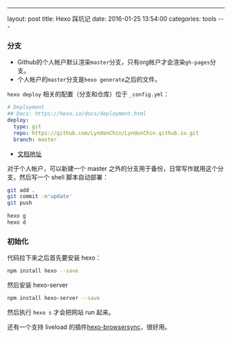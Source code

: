 ---
layout: post
title: Hexo 踩坑记
date: 2016-01-25 13:54:00
categories: tools ---

### 分支
* Github的个人帐户默认渲染`master`分支，只有org帐户才会渲染`gh-pages`分支。
* 个人帐户的`master`分支是`hexo generate`之后的文件。

`hexo deploy` 相关的配置（分支和仓库）位于 `_config.yml`：

```yml
# Deployment
## Docs: https://hexo.io/docs/deployment.html
deploy:
  type: git
  repo: https://github.com/LyndonChin/LyndonChin.github.io.git
  branch: master
```
* [文档地址](https://hexo.io/docs/deployment.html)

对于个人帐户，可以新建一个 master 之外的分支用于备份，日常写作就用这个分支，然后写一个 shell 脚本自动部署：

```bash
git add .                                                                                              
git commit -m'update'                                                                                  
git push                                                                                               
                                                                                                        
hexo g                                                                                                 
hexo d
```
### 初始化
代码拉下来之后首先要安装 hexo：

```bash
npm install hexo --save
```

然后安装 hexo-server

```bash
npm install hexo-server --save
```

然后执行 `hexo s` 才会把网站 run 起来。

还有一个支持 liveload 的插件[hexo-browsersync](https://github.com/hexojs/hexo-browsersync)，很好用。
